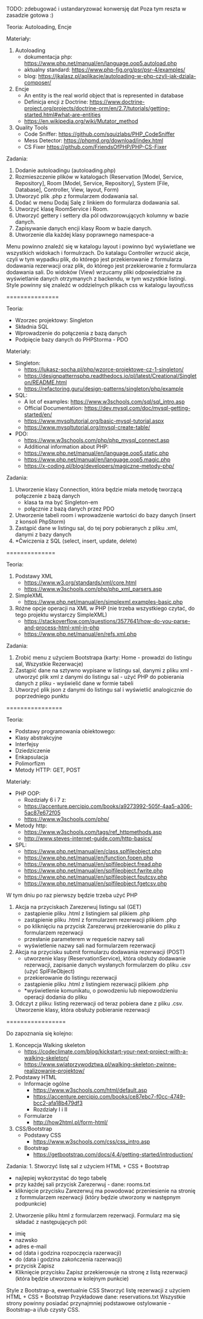 TODO: zdebugować i ustandaryzować konwersję dat
Poza tym reszta w zasadzie gotowa :)

Teoria: Autoloading, Encje

Materiały: 
1. Autoloading 
   * dokumentacja php: https://www.php.net/manual/en/language.oop5.autoload.php 
   * aktualny standard: https://www.php-fig.org/psr/psr-4/examples/ 
   * blog: https://jkalasz.pl/aplikacje/autoloading-w-php-czyli-jak-dziala-composer/ 
2. Encje 
   * An entity is the real world object that is represented in database 
   * Definicja encji z Doctrine: https://www.doctrine-project.org/projects/doctrine-orm/en/2.7/tutorials/getting-started.html#what-are-entities 
   * https://en.wikipedia.org/wiki/Mutator_method 
3. Quality Tools 
   * Code Sniffer: https://github.com/squizlabs/PHP_CodeSniffer 
   * Mess Detector: https://phpmd.org/download/index.html 
   * CS Fixer https://github.com/FriendsOfPHP/PHP-CS-Fixer

Zadania: 
1. Dodanie autoloadingu (autoloading.php) 
2. Rozmieszczenie plików w katalogach (Reservation [Model, Service, Repository], Room [Model, Service, Repository], System [File, Database], Controller, View, layout, Form) 
3. Utworzyć plik .php z formularzem dodawania sal. 
4. Dodać w menu Dodaj Salę z linkiem do formularza dodawania sal. 
5. Utworzyć klasę RoomService i Room.
6. Utworzyć gettery i settery dla pól odwzorowujących kolumny w bazie danych. 
7. Zapisywanie danych encji klasy Room w bazie danych. 
8. Utworzenie dla każdej klasy poprawnego namespace-a

Menu powinno znaleźć się w katalogu layout i powinno być wyświetlane we wszystkich widokach i formulrzach.
Do katalagu Controller wrzucić akcje, czyli w tym wypadku
plik, do którego jest przekierowanie z formularza dodawania rezerwacji oraz
plik, do którego jest przekierowanie z formularza dodawania sali.
Do widoków (View) wrzucamy pliki odpowiedzialne za wyświetlanie danych otrzymanych z backendu, w tym wszystkie listingi. Style powinny się znaleźć w oddzielnych plikach css w katalogu layout\css


===============

Teoria: 
- Wzorzec projektowy: Singleton 
- Składnia SQL 
- Wprowadzenie do połączenia z bazą danych 
- Podpięcie bazy danych do PHPStorma - PDO

Materiały: 
- Singleton: 
  - https://lukasz-socha.pl/php/wzorce-projektowe-cz-1-singleton/ 
  - https://designpatternsphp.readthedocs.io/pl/latest/Creational/Singleton/README.html 
  - https://refactoring.guru/design-patterns/singleton/php/example 
- SQL: 
  - A lot of examples: https://www.w3schools.com/sql/sql_intro.asp 
  - Official Documentation: https://dev.mysql.com/doc/mysql-getting-started/en/ 
  - https://www.mysqltutorial.org/basic-mysql-tutorial.aspx 
  - https://www.mysqltutorial.org/mysql-create-table/ 
- PDO: 
  - https://www.w3schools.com/php/php_mysql_connect.asp 
  - Additional information about PHP: 
  - https://www.php.net/manual/en/language.oop5.static.php 
  - https://www.php.net/manual/en/language.oop5.magic.php 
  - https://x-coding.pl/blog/developers/magiczne-metody-php/

Zadania: 
1. Utworzenie klasy Connection, która będzie miała metodę tworzącą połączenie z bazą danych 
   - klasa ta ma być Singleton-em 
   - połącznie z bazą danych przez PDO 
2. Utworzenie tabeli room i wprowadzenie wartości do bazy danych (insert z konsoli PhpStorm) 
3. Zastąpić dane w listingu sal, do tej pory pobieranych z pliku .xml, danymi z bazy danych 
4. *Ćwiczenia z SQL (select, insert, update, delete)

==============

Teoria: 
1. Podstawy XML 
   * https://www.w3.org/standards/xml/core.html 
   * https://www.w3schools.com/php/php_xml_parsers.asp 
2. SimpleXML 
   * https://www.php.net/manual/en/simplexml.examples-basic.php 
3. Różne opcje operacji na XML w PHP (nie trzeba wszystkiego czytać, do tego projektu wystarczy SimpleXML) 
   * https://stackoverflow.com/questions/3577641/how-do-you-parse-and-process-html-xml-in-php 
   * https://www.php.net/manual/en/refs.xml.php

Zadania: 
1. Zrobić menu z użyciem Bootstrapa (karty: Home - prowadzi do listingu sal, Wszystkie Rezerwacje) 
2. Zastąpić dane na sztywno wypisane w listingu sal, danymi z pliku xml - utworzyć plik xml z danymi do listingu sal - użyć PHP do pobierania danych z pliku - wyświelić dane w formie tabeli 
3. Utworzyć plik json z danymi do listingu sal i wyświetlić analogicznie do poprzedniego punktu

================

Teoria: 
- Podstawy programowania obiektowego: 
- Klasy abstrakcyjne 
- Interfejsy 
- Dziedziczenie 
- Enkapsulacja 
- Polimorfizm 
- Metody HTTP: GET, POST

Materiały: 
- PHP OOP: 
  - Rozdziały 6 i 7 z: 
  - https://accenture.percipio.com/books/a9273992-505f-4aa5-a306-5ac87e672f05 
  - https://www.w3schools.com/php/ 
- Metody http: 
  - https://www.w3schools.com/tags/ref_httpmethods.asp 
  - http://www.steves-internet-guide.com/http-basics/
- SPL: 
  - https://www.php.net/manual/en/class.splfileobject.php 
  - https://www.php.net/manual/en/function.fopen.php 
  - https://www.php.net/manual/en/splfileobject.fread.php 
  - https://www.php.net/manual/en/splfileobject.fwrite.php 
  - https://www.php.net/manual/en/splfileobject.fputcsv.php 
  - https://www.php.net/manual/en/splfileobject.fgetcsv.php

W tym dniu po raz pierwszy będzie trzeba użyć PHP 
1. Akcja na przyciskach Zarezerwuj listingu sal (GET) 
   - zastąpienie pliku .html z listingiem sal plikiem .php 
   - zastąpienie pliku .html z formularzem rezerwacji plikiem .php 
   - po kliknięciu na przycisk Zarezerwuj przekierowanie do pliku z formularzem rezerwacji 
   - przesłanie parameterem w requeście nazwy sali 
   - wyświetlenie nazwy sali nad formularzem rezerwacji 
2. Akcja na przycisku submit formularzu dodawania rezerwacji (POST) 
   - utworzenie klasy (ReservationService), która obsłuży dodawanie rezerwacji, zapisanie danych wysłanych formularzem do pliku .csv (użyć SplFileObject) 
   - przekierowanie do listingu rezerwacji 
   - zastąpienie pliku .html z listingiem rezerwacji plikiem .php 
   - *wyświetlenie komunikatu, o powodzeniu lub niepowodzieniu operacji dodania do pliku 
3. Odczyt z pliku: listing rezerwacji od teraz pobiera dane z pliku .csv. Utworzenie klasy, która obsłuży pobieranie rezerwacji

=================

Do zapoznania się kolejno: 
1. Koncepcja Walking skeleton 
   * https://codeclimate.com/blog/kickstart-your-next-project-with-a-walking-skeleton/ 
   * https://www.swiatprzywodztwa.pl/walking-skeleton-zwinne-realizowanie-projektow/ 
2. Podstawy HTML 
   * Informacje ogólne 
     - https://www.w3schools.com/html/default.asp 
     - https://accenture.percipio.com/books/ce87ebc7-f0cc-4749-bcc2-afa18b479df3 
     - Rozdziały I i II 
   * Formularze 
     - http://how2html.pl/form-html/ 
3. CSS/Bootstrap 
   * Podstawy CSS 
     - https://www.w3schools.com/css/css_intro.asp 
   * Bootstrap 
     - https://getbootstrap.com/docs/4.4/getting-started/introduction/

Zadania: 1. Stworzyć listę sal z użyciem HTML + CSS + Bootstrap
- najlepiej wykorzystać do tego tabelę 
- przy każdej sali przycisk Zarezerwuj - dane: rooms.txt 
- kliknięcie przycisku Zarezerwuj ma powodować przeniesienie na stronię z formmularzem rezerwacji (który będzie utworzony w następnym podpunkcie) 
2. Utworzenie pliku html z formularzem rezerwacji. Formularz ma się składać z następujących pól: 
- imię 
- nazwsko 
- adres e-mail 
- od (data i godzina rozpoczęcia razerwacji) 
- do (data i godzina zakończenia razerwacji) 
- przycisk Zapisz 
- Kliknięcie przycisku Zapisz przekierowuje na stronę z listą rezerwacji (która będzie utworzona w kolejnym punkcie)

Style z Bootstrap-a, ewentualnie CSS
Stworzyć listę rezerwacji z użyciem HTML + CSS + Bootstrap
Przykładowe dane: reservations.txt
Wszystkie strony powinny posiadać przynajmniej podstawowe ostylowanie - Bootstrap-a i/lub czysty CSS.